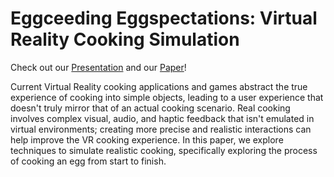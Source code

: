 # Eggceeding Eggspectations: Virtual Reality Cooking Simulation

Check out our [Presentation](https://docs.google.com/presentation/d/1SN7jgW1QCI_E631C5BG9lrlz2qb1QOPVZpJ3Eh7OvV4/edit?usp=sharing) and our [Paper](https://github.com/sagars729/VREggCooking/blob/main/CMSC838C_Final_Project.pdf)!

Current Virtual Reality cooking applications and games abstract the true experience of cooking into simple objects, leading to a user experience that doesn't truly mirror that of an actual cooking scenario. Real cooking involves complex visual, audio, and haptic feedback that isn't emulated in virtual environments; creating more precise and realistic interactions can help improve the VR cooking experience. In this paper, we explore techniques to simulate realistic cooking, specifically exploring the process of cooking an egg from start to finish.
